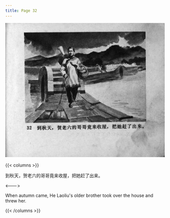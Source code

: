 ```yaml
---
title: Page 32
---
```


![zhufu panel](./../../images/zhufu/seifert0772_zf_0037_032.jpg)

{{< columns >}}

到秋天，贺老六的哥哥竟来收屋，把她赶了出来。

<--->

When autumn came, He Laoliu's older brother took over the house and threw her.

{{< /columns >}}
